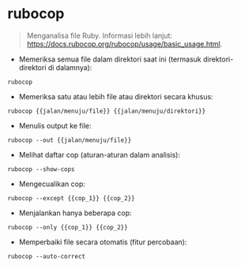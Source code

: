 # rubocop

> Menganalisa file Ruby.
> Informasi lebih lanjut: <https://docs.rubocop.org/rubocop/usage/basic_usage.html>.

- Memeriksa semua file dalam direktori saat ini (termasuk direktori-direktori di dalamnya):

`rubocop`

- Memeriksa satu atau lebih file atau direktori secara khusus:

`rubocop {{jalan/menuju/file}} {{jalan/menuju/direktori}}`

- Menulis output ke file:

`rubocop --out {{jalan/menuju/file}}`

- Melihat daftar cop (aturan-aturan dalam analisis):

`rubocop --show-cops`

- Mengecualikan cop:

`rubocop --except {{cop_1}} {{cop_2}}`

- Menjalankan hanya beberapa cop:

`rubocop --only {{cop_1}} {{cop_2}}`

- Memperbaiki file secara otomatis (fitur percobaan):

`rubocop --auto-correct`
